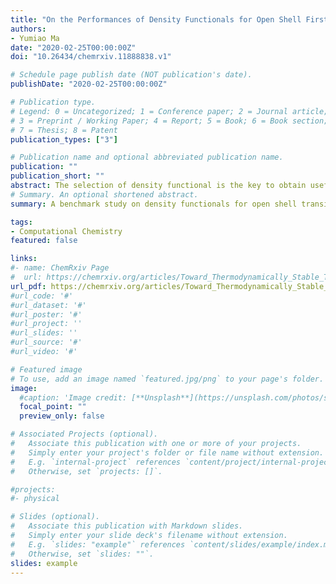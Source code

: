 ```yaml
---
title: "On the Performances of Density Functionals for Open Shell First-Row Transition Metal Compounds"
authors:
- Yumiao Ma
date: "2020-02-25T00:00:00Z"
doi: "10.26434/chemrxiv.11888838.v1"

# Schedule page publish date (NOT publication's date).
publishDate: "2020-02-25T00:00:00Z"

# Publication type.
# Legend: 0 = Uncategorized; 1 = Conference paper; 2 = Journal article;
# 3 = Preprint / Working Paper; 4 = Report; 5 = Book; 6 = Book section;
# 7 = Thesis; 8 = Patent
publication_types: ["3"]

# Publication name and optional abbreviated publication name.
publication: ""
publication_short: ""
abstract: The selection of density functional is the key to obtain useful results in a computational work. Due to their complexity in terms of electronic structures, open-shell first-row transition metal complexes are difficult to be correctly described by most functionals. In this work, totally 19 reactions involving V, Cr, Mn, Fe, Co, Ni complexes, either monometallic or bimetallic, were used as testing set for 18 functionals ranging from generalized gradient approximation (GGA) to doubly-hybrid functionals, with experimental electron affinities and ligand association energies as standard. It is shown that for monometallic complexes PBE0-D3BJ and B3LYP-D3BJ perform the best, whereas MN15 and MN15L are the optimal functionals for bimetallic compounds. On the other hand, the accuracy of DLPNO-CCSD(T) is not significantly better than the best-performing functionals, and the use of doubly-hybrid functionals is risky.
# Summary. An optional shortened abstract.
summary: A benchmark study on density functionals for open shell transition metal complexes.

tags:
- Computational Chemistry
featured: false

links:
#- name: ChemRxiv Page
#  url: https://chemrxiv.org/articles/Toward_Thermodynamically_Stable_Triplet_Carbenes/11336993
url_pdf: https://chemrxiv.org/articles/Toward_Thermodynamically_Stable_Triplet_Carbenes/11336993
#url_code: '#'
#url_dataset: '#'
#url_poster: '#'
#url_project: ''
#url_slides: ''
#url_source: '#'
#url_video: '#'

# Featured image
# To use, add an image named `featured.jpg/png` to your page's folder. 
image:
  #caption: 'Image credit: [**Unsplash**](https://unsplash.com/photos/s9CC2SKySJM)'
  focal_point: ""
  preview_only: false

# Associated Projects (optional).
#   Associate this publication with one or more of your projects.
#   Simply enter your project's folder or file name without extension.
#   E.g. `internal-project` references `content/project/internal-project/index.md`.
#   Otherwise, set `projects: []`.

#projects:
#- physical

# Slides (optional).
#   Associate this publication with Markdown slides.
#   Simply enter your slide deck's filename without extension.
#   E.g. `slides: "example"` references `content/slides/example/index.md`.
#   Otherwise, set `slides: ""`.
slides: example
---
```


